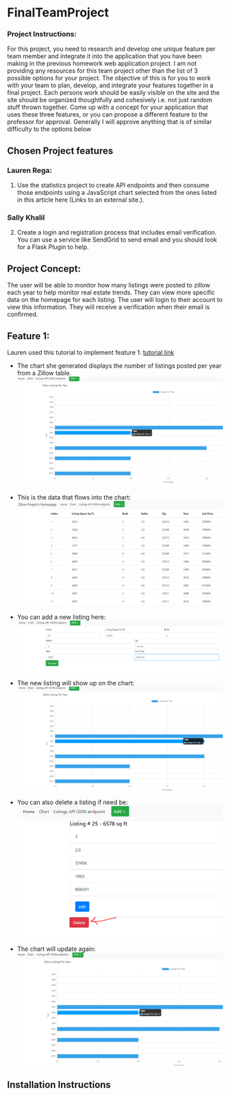 # FinalTeamProject

### Project Instructions:
For this project, you need to research and develop one unique feature per team member and integrate it into the application that you have been making in the previous homework web application project.  I am not providing any resources for this team project other than the list of 3 possible options for your project.  The objective of this is for you to work with your team to plan, develop, and integrate your features together in a final project.  Each persons work should be easily visible on the site and the site should be organized thoughtfully and cohesively i.e. not just random stuff thrown together.  Come up with a concept for your application that uses these three features, or you can propose a different feature to the professor for approval.  Generally I will approve anything that is of similar difficulty to the options below

## Chosen Project features 

### Lauren Rega:
1.  Use the statistics project to create API endpoints and then consume those endpoints using a JavaScript chart selected from the ones listed in this article here (Links to an external site.).

### Sally Khalil
2.  Create a login and registration process that includes email verification.  You can use a service like SendGrid to send email and you should look for a Flask Plugin to help.

## Project Concept:
The user will be able to monitor how many listings were posted to zillow each year to help monitor real estate trends. They can view more specific data on the homepage for each listing. The user will login to their account to view this information. They will receive a verification when their email is confirmed.  

## Feature 1:

Lauren used this tutorial to implement feature 1: [tutorial link](https://css-tricks.com/the-many-ways-of-getting-data-into-charts/)

- The chart she generated displays the number of listings posted per year from a Zillow table.
  ![apiChart](app/screenshots/apiChart.PNG)
  
- This is the data that flows into the chart:
![chartData](app/screenshots/chartData.PNG)
  
- You can add a new listing here:
![addNew](app/screenshots/addNew.PNG)
  
- The new listing will show up on the chart:
![chartUpdate](app/screenshots/chartUpdate.PNG)
  
- You can also delete a listing if need be:
![chartDelete](app/screenshots/chartDelete.PNG)
  
- The chart will update again:
![deletedListing](app/screenshots/deletedListing.PNG)
  
## Installation Instructions
